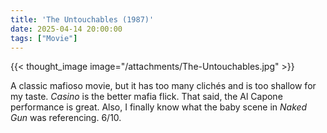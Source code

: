 ```yaml
---
title: 'The Untouchables (1987)'
date: 2025-04-14 20:00:00
tags: ["Movie"]
---
```


{{< thought_image image="/attachments/The-Untouchables.jpg" >}}

A classic mafioso movie, but it has too many clichés and is too shallow for my taste. *Casino* is the better mafia flick. That said, the Al Capone performance is great. Also, I finally know what the baby scene in *Naked Gun* was referencing. 6/10.

